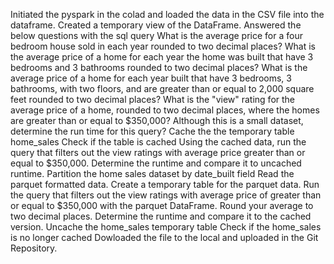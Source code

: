 Initiated the pyspark in the colad and loaded the  data in the CSV file into the dataframe.
Created a temporary view of the DataFrame.
Answered the below questions with the sql query
What is the average price for a four bedroom house sold in each year rounded to two decimal places?
 What is the average price of a home for each year the home was built that have 3 bedrooms and 3 bathrooms rounded to two decimal places?
 What is the average price of a home for each year built that have 3 bedrooms, 3 bathrooms, with two floors,
 and are greater than or equal to 2,000 square feet rounded to two decimal places?
 What is the "view" rating for the average price of a home, rounded to two decimal places, where the homes are greater than
or equal to $350,000? Although this is a small dataset, determine the run time for this query?
Cache the the temporary table home_sales
Check if the table is cached
Using the cached data, run the query that filters out the view ratings with average price
 greater than or equal to $350,000. Determine the runtime and compare it to uncached runtime.
 Partition the home sales dataset by date_built field
 Read the parquet formatted data.
 Create a temporary table for the parquet data.
  Run the query that filters out the view ratings with average price of greater than or equal to $350,000
 with the parquet DataFrame. Round your average to two decimal places.
 Determine the runtime and compare it to the cached version.
 Uncache the home_sales temporary table
 Check if the home_sales is no longer cached
 Dowloaded the file to the local and uploaded in the Git Repository.